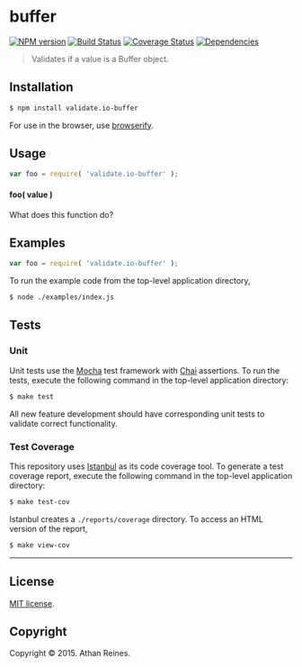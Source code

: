 buffer
===
[![NPM version][npm-image]][npm-url] [![Build Status][travis-image]][travis-url] [![Coverage Status][coveralls-image]][coveralls-url] [![Dependencies][dependencies-image]][dependencies-url]

> Validates if a value is a Buffer object.


## Installation

``` bash
$ npm install validate.io-buffer
```

For use in the browser, use [browserify](https://github.com/substack/node-browserify).


## Usage

``` javascript
var foo = require( 'validate.io-buffer' );
```

#### foo( value )

What does this function do?


## Examples

``` javascript
var foo = require( 'validate.io-buffer' );
```

To run the example code from the top-level application directory,

``` bash
$ node ./examples/index.js
```


## Tests

### Unit

Unit tests use the [Mocha](http://mochajs.org) test framework with [Chai](http://chaijs.com) assertions. To run the tests, execute the following command in the top-level application directory:

``` bash
$ make test
```

All new feature development should have corresponding unit tests to validate correct functionality.


### Test Coverage

This repository uses [Istanbul](https://github.com/gotwarlost/istanbul) as its code coverage tool. To generate a test coverage report, execute the following command in the top-level application directory:

``` bash
$ make test-cov
```

Istanbul creates a `./reports/coverage` directory. To access an HTML version of the report,

``` bash
$ make view-cov
```


---
## License

[MIT license](http://opensource.org/licenses/MIT). 


## Copyright

Copyright &copy; 2015. Athan Reines.


[npm-image]: http://img.shields.io/npm/v/validate.io-buffer.svg
[npm-url]: https://npmjs.org/package/validate.io-buffer

[travis-image]: http://img.shields.io/travis/validate-io/buffer/master.svg
[travis-url]: https://travis-ci.org/validate-io/buffer

[coveralls-image]: https://img.shields.io/coveralls/validate-io/buffer/master.svg
[coveralls-url]: https://coveralls.io/r/validate-io/buffer?branch=master

[dependencies-image]: http://img.shields.io/david/validate-io/buffer.svg
[dependencies-url]: https://david-dm.org/validate-io/buffer

[dev-dependencies-image]: http://img.shields.io/david/dev/validate-io/buffer.svg
[dev-dependencies-url]: https://david-dm.org/dev/validate-io/buffer

[github-issues-image]: http://img.shields.io/github/issues/validate-io/buffer.svg
[github-issues-url]: https://github.com/validate-io/buffer/issues
